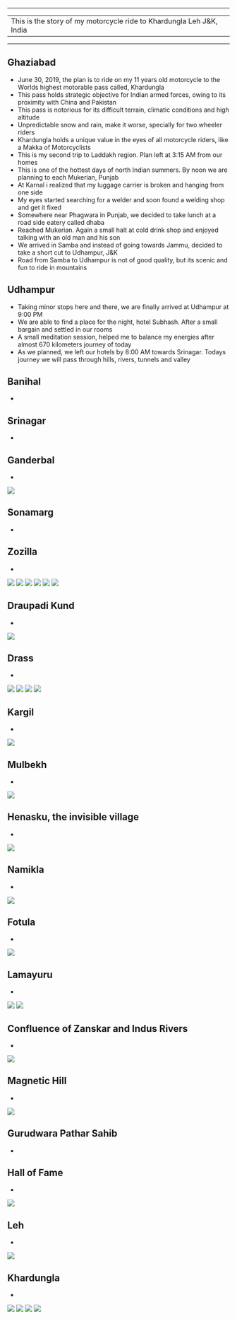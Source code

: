 
---

| |
| :--- |
| This is the story of my motorcycle ride to Khardungla Leh J&K, India|

---

##  Ghaziabad
*	June 30, 2019, the plan is to ride on my 11 years old motorcycle to the Worlds highest motorable pass called, Khardungla
*	This pass holds strategic objective for Indian armed forces, owing to its proximity with China and Pakistan
*	This pass is notorious for its difficult terrain, climatic conditions and high altitude
*	Unpredictable snow and rain, make it worse, specially for two wheeler riders
*	Khardungla holds a unique value in the eyes of all motorcycle riders, like a Makka of Motorcyclists
*	This is my second trip to Laddakh region. Plan left at 3:15 AM from our homes
*	This is one of the hottest days of north Indian summers. By noon we are planning to each Mukerian, Punjab
*	At Karnal i realized that my luggage carrier is broken and hanging from one side
*	My eyes started searching for a welder and soon found a welding shop and get it fixed
*	Somewhere near Phagwara in Punjab, we decided to take lunch at a road side eatery called dhaba
*	Reached Mukerian. Again a small halt at cold drink shop and enjoyed talking with an old man and his son
*	We arrived in Samba and instead of going towards Jammu, decided to take a short cut to Udhampur, J&K
*	Road from Samba to Udhampur is not of good quality, but its scenic and fun to ride in mountains

##  Udhampur
*	Taking minor stops here and there, we are finally arrived at Udhampur at 9:00 PM
*	We are able to find a place for the night, hotel Subhash. After a small bargain and settled in our rooms
*	A small meditation session, helped me to balance my energies after almost 670 kilometers journey of today 
*	As we planned, we left our hotels by 8:00 AM towards Srinagar. Todays journey we will pass through hills, rivers, tunnels and valley

##  Banihal
*	

##  Srinagar
*	

##  Ganderbal
*	

![](https://github.com/inbravo/travel/raw/master/june-2019/images/IMG_20190606_184125.jpg)

##  Sonamarg
*	

##  Zozilla
*	

![](https://github.com/inbravo/travel/raw/master/june-2019/images/IMG_20190602_141734.jpg)
![](https://github.com/inbravo/travel/raw/master/june-2019/images/IMG_20190602_144001.jpg)
![](https://github.com/inbravo/travel/raw/master/june-2019/images/IMG_20190602_151822.jpg)
![](https://github.com/inbravo/travel/raw/master/june-2019/images/IMG_20190602_160759.jpg)
![](https://github.com/inbravo/travel/raw/master/june-2019/images/IMG_20190606_121703.jpg)
![](https://github.com/inbravo/travel/raw/master/june-2019/images/IMG_20190606_105301.jpg)

## Draupadi Kund
*

![](https://github.com/inbravo/travel/raw/master/june-2019/images/IMG_20190606_100625.jpg)

##  Drass
*	

![](https://github.com/inbravo/travel/raw/master/june-2019/images/IMG_20190602_171904.jpg)
![](https://github.com/inbravo/travel/raw/master/june-2019/images/IMG_20190602_171946.jpg)
![](https://github.com/inbravo/travel/raw/master/june-2019/images/IMG_20190606_085453.jpg)
![](https://github.com/inbravo/travel/raw/master/june-2019/images/IMG_20190606_085546.jpg)

##  Kargil
*	

![](https://github.com/inbravo/travel/raw/master/june-2019/images/IMG_20190603_081532.jpg)

##  Mulbekh
*	

![](https://github.com/inbravo/travel/raw/master/june-2019/images/IMG_20190605_174933.jpg)

##  Henasku, the invisible village
*	

![](https://github.com/inbravo/travel/raw/master/june-2019/images/IMG_20190605_161637.jpg)

##  Namikla
*	

![](https://github.com/inbravo/travel/raw/master/june-2019/images/IMG_20190605_170525.jpg)

##  Fotula
*	
![](https://github.com/inbravo/travel/raw/master/june-2019/images/IMG_20190603_120617.jpg)

##  Lamayuru
*	

![](https://github.com/inbravo/travel/raw/master/june-2019/images/IMG_20190603_130101.jpg)
![](https://github.com/inbravo/travel/raw/master/june-2019/images/IMG_20190603_130252.jpg)

##	Confluence of Zanskar and Indus Rivers
*	

![](https://github.com/inbravo/travel/raw/master/june-2019/images/IMG_20190603_162839.jpg)

##  Magnetic Hill
*	

![](https://github.com/inbravo/travel/raw/master/june-2019/images/IMG_20190603_163717.jpg)

##  Gurudwara Pathar Sahib
*	

##  Hall of Fame
*	

![](https://github.com/inbravo/travel/raw/master/june-2019/images/IMG_20190603_180056.jpg)

##  Leh
*	
![](https://github.com/inbravo/travel/raw/master/june-2019/images/IMG_20190606_200424.jpg)

##  Khardungla
*	

![](https://github.com/inbravo/travel/raw/master/june-2019/images/IMG_20190603_184929.jpg)
![](https://github.com/inbravo/travel/raw/master/june-2019/images/IMG_20190604_204017.jpg)
![](https://github.com/inbravo/travel/raw/master/june-2019/images/IMG_20190605_131304.jpg)
![](https://github.com/inbravo/travel/raw/master/june-2019/images/IMG_20190607_154459.jpg)